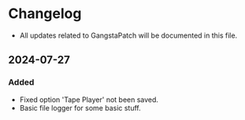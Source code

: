# Changelog

- All updates related to GangstaPatch will be documented in this file.

## 2024-07-27
### Added
- Fixed option 'Tape Player' not been saved.
- Basic file logger for some basic stuff.